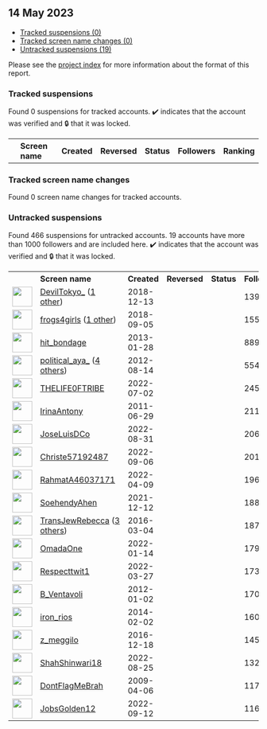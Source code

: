 ## 14 May 2023

* [Tracked suspensions (0)](#tracked-suspensions)
* [Tracked screen name changes (0)](#tracked-screen-name-changes)
* [Untracked suspensions (19)](#untracked-suspensions)

Please see the [project index](https://github.com/travisbrown/twitter-watch) for more information about the format of this report.

### Tracked suspensions

Found 0 suspensions for tracked accounts.
  ✔️ indicates that the account was verified and 🔒 that it was locked.

<table>
    <tr>
        <th></th>
        <th align="left">Screen name</th>
        <th align="left">Created</th>
        <th align="left">Reversed</th>
        <th align="left">Status</th>
        <th align="left">Followers</th>
        <th align="left">Ranking</th></tr>
    </tr></table>

### Tracked screen name changes

Found 0 screen name changes for tracked accounts.

### Untracked suspensions

Found 466 suspensions for untracked accounts.
19 accounts have more than 1000 followers and are included here.
  ✔️ indicates that the account was verified and 🔒 that it was locked.

<table>
    <tr>
        <th></th>
        <th align="left">Screen name</th>
        <th align="left">Created</th>
        <th align="left">Reversed</th>
        <th align="left">Status</th>
        <th align="left">Followers</th>
    </tr>
        <tr>
            <td><a href="https://twitter.com/intent/user?user_id=1073278025301659649">
                <img src="https://pbs.twimg.com/profile_images/1580958451513102337/_prunb3W_normal.jpg" width="40px" height="40px" align="center"/></a>
            </td>
            <td>
                <a href="https://twitter.com/DevilTokyo_">DevilTokyo_</a>&nbsp;(<a href="https://api.memory.lol/v1/tw/id/1073278025301659649">1 other</a>)&nbsp;</td>
            <td>2018-12-13</td>
            <td></td>
            <td align="center"></td>
            <td>139146</td>
        </tr>
        <tr>
            <td><a href="https://twitter.com/intent/user?user_id=1037209875716231169">
                <img src="https://pbs.twimg.com/profile_images/1576199245388042241/YVbESgUu_normal.jpg" width="40px" height="40px" align="center"/></a>
            </td>
            <td>
                <a href="https://twitter.com/frogs4girls">frogs4girls</a>&nbsp;(<a href="https://api.memory.lol/v1/tw/id/1037209875716231169">1 other</a>)&nbsp;</td>
            <td>2018-09-05</td>
            <td></td>
            <td align="center"></td>
            <td>15596</td>
        </tr>
        <tr>
            <td><a href="https://twitter.com/intent/user?user_id=1129199808">
                <img src="https://pbs.twimg.com/profile_images/3176391089/47ce50ad747cf7b42b4a232043b84dec_normal.jpeg" width="40px" height="40px" align="center"/></a>
            </td>
            <td>
                <a href="https://twitter.com/hit_bondage">hit_bondage</a></td>
            <td>2013-01-28</td>
            <td></td>
            <td align="center"></td>
            <td>8898</td>
        </tr>
        <tr>
            <td><a href="https://twitter.com/intent/user?user_id=758079534">
                <img src="https://pbs.twimg.com/profile_images/1534530702376677377/eGpzF61Y_normal.jpg" width="40px" height="40px" align="center"/></a>
            </td>
            <td>
                <a href="https://twitter.com/political_aya_">political_aya_</a>&nbsp;(<a href="https://api.memory.lol/v1/tw/id/758079534">4 others</a>)&nbsp;</td>
            <td>2012-08-14</td>
            <td></td>
            <td align="center"></td>
            <td>5541</td>
        </tr>
        <tr>
            <td><a href="https://twitter.com/intent/user?user_id=1543341471448776704">
                <img src="https://pbs.twimg.com/profile_images/1598750568872218624/hQFGjlPY_normal.jpg" width="40px" height="40px" align="center"/></a>
            </td>
            <td>
                <a href="https://twitter.com/THELIFE0FTRIBE">THELIFE0FTRIBE</a></td>
            <td>2022-07-02</td>
            <td></td>
            <td align="center"></td>
            <td>2453</td>
        </tr>
        <tr>
            <td><a href="https://twitter.com/intent/user?user_id=326439288">
                <img src="https://pbs.twimg.com/profile_images/1596472181571129346/tX0by1Fu_normal.jpg" width="40px" height="40px" align="center"/></a>
            </td>
            <td>
                <a href="https://twitter.com/IrinaAntony">IrinaAntony</a></td>
            <td>2011-06-29</td>
            <td></td>
            <td align="center"></td>
            <td>2114</td>
        </tr>
        <tr>
            <td><a href="https://twitter.com/intent/user?user_id=1565069848346087427">
                <img src="https://pbs.twimg.com/profile_images/1565070344603533313/WAVPjhkG_normal.jpg" width="40px" height="40px" align="center"/></a>
            </td>
            <td>
                <a href="https://twitter.com/JoseLuisDCo">JoseLuisDCo</a></td>
            <td>2022-08-31</td>
            <td></td>
            <td align="center"></td>
            <td>2061</td>
        </tr>
        <tr>
            <td><a href="https://twitter.com/intent/user?user_id=1567100620728852482">
                <img src="https://pbs.twimg.com/profile_images/1586353490556854272/Bq3_COyH_normal.jpg" width="40px" height="40px" align="center"/></a>
            </td>
            <td>
                <a href="https://twitter.com/Christe57192487">Christe57192487</a></td>
            <td>2022-09-06</td>
            <td></td>
            <td align="center"></td>
            <td>2010</td>
        </tr>
        <tr>
            <td><a href="https://twitter.com/intent/user?user_id=1512909774140149760">
                <img src="https://pbs.twimg.com/profile_images/1518247329467412480/aZKTD28H_normal.jpg" width="40px" height="40px" align="center"/></a>
            </td>
            <td>
                <a href="https://twitter.com/RahmatA46037171">RahmatA46037171</a></td>
            <td>2022-04-09</td>
            <td></td>
            <td align="center"></td>
            <td>1967</td>
        </tr>
        <tr>
            <td><a href="https://twitter.com/intent/user?user_id=1470054646714540033">
                <img src="https://pbs.twimg.com/profile_images/1560835689524363264/GbbhrgWU_normal.jpg" width="40px" height="40px" align="center"/></a>
            </td>
            <td>
                <a href="https://twitter.com/SoehendyAhen">SoehendyAhen</a></td>
            <td>2021-12-12</td>
            <td></td>
            <td align="center"></td>
            <td>1888</td>
        </tr>
        <tr>
            <td><a href="https://twitter.com/intent/user?user_id=705571814840229888">
                <img src="https://pbs.twimg.com/profile_images/1581128245210144769/cd5Yi_PK_normal.jpg" width="40px" height="40px" align="center"/></a>
            </td>
            <td>
                <a href="https://twitter.com/TransJewRebecca">TransJewRebecca</a>&nbsp;(<a href="https://api.memory.lol/v1/tw/id/705571814840229888">3 others</a>)&nbsp;</td>
            <td>2016-03-04</td>
            <td></td>
            <td align="center"></td>
            <td>1877</td>
        </tr>
        <tr>
            <td><a href="https://twitter.com/intent/user?user_id=1481914023394541569">
                <img src="https://pbs.twimg.com/profile_images/1569881818341724161/QJ1ei0Td_normal.jpg" width="40px" height="40px" align="center"/></a>
            </td>
            <td>
                <a href="https://twitter.com/OmadaOne">OmadaOne</a></td>
            <td>2022-01-14</td>
            <td></td>
            <td align="center"></td>
            <td>1795</td>
        </tr>
        <tr>
            <td><a href="https://twitter.com/intent/user?user_id=1507966698812440576">
                <img src="https://pbs.twimg.com/profile_images/1507969817625563137/temA_ySk_normal.jpg" width="40px" height="40px" align="center"/></a>
            </td>
            <td>
                <a href="https://twitter.com/Respecttwit1">Respecttwit1</a></td>
            <td>2022-03-27</td>
            <td></td>
            <td align="center"></td>
            <td>1734</td>
        </tr>
        <tr>
            <td><a href="https://twitter.com/intent/user?user_id=452889945">
                <img src="https://pbs.twimg.com/profile_images/690241080583938048/C51bjcKq_normal.jpg" width="40px" height="40px" align="center"/></a>
            </td>
            <td>
                <a href="https://twitter.com/B_Ventavoli">B_Ventavoli</a></td>
            <td>2012-01-02</td>
            <td></td>
            <td align="center"></td>
            <td>1706</td>
        </tr>
        <tr>
            <td><a href="https://twitter.com/intent/user?user_id=2324053915">
                <img src="https://pbs.twimg.com/profile_images/953454179519025152/tI9e-mHI_normal.jpg" width="40px" height="40px" align="center"/></a>
            </td>
            <td>
                <a href="https://twitter.com/iron_rios">iron_rios</a></td>
            <td>2014-02-02</td>
            <td></td>
            <td align="center"></td>
            <td>1606</td>
        </tr>
        <tr>
            <td><a href="https://twitter.com/intent/user?user_id=810418226324611073">
                <img src="https://pbs.twimg.com/profile_images/1588649567314116608/Sr-11HQN_normal.jpg" width="40px" height="40px" align="center"/></a>
            </td>
            <td>
                <a href="https://twitter.com/z_meggilo">z_meggilo</a></td>
            <td>2016-12-18</td>
            <td></td>
            <td align="center"></td>
            <td>1456</td>
        </tr>
        <tr>
            <td><a href="https://twitter.com/intent/user?user_id=1562776313206714371">
                <img src="https://pbs.twimg.com/profile_images/1587526095242375168/0nuvqzdD_normal.jpg" width="40px" height="40px" align="center"/></a>
            </td>
            <td>
                <a href="https://twitter.com/ShahShinwari18">ShahShinwari18</a></td>
            <td>2022-08-25</td>
            <td></td>
            <td align="center"></td>
            <td>1327</td>
        </tr>
        <tr>
            <td><a href="https://twitter.com/intent/user?user_id=29199905">
                <img src="https://pbs.twimg.com/profile_images/1539786808476798976/nDGte5KM_normal.jpg" width="40px" height="40px" align="center"/></a>
            </td>
            <td>
                <a href="https://twitter.com/DontFlagMeBrah">DontFlagMeBrah</a></td>
            <td>2009-04-06</td>
            <td></td>
            <td align="center"></td>
            <td>1170</td>
        </tr>
        <tr>
            <td><a href="https://twitter.com/intent/user?user_id=1569164832309448704">
                <img src="https://pbs.twimg.com/profile_images/1578067497139453960/nZOSPix2_normal.jpg" width="40px" height="40px" align="center"/></a>
            </td>
            <td>
                <a href="https://twitter.com/JobsGolden12">JobsGolden12</a></td>
            <td>2022-09-12</td>
            <td></td>
            <td align="center"></td>
            <td>1167</td>
        </tr></table>
